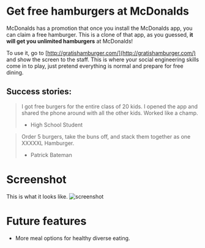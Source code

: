 # Get free hamburgers at McDonalds
McDonalds has a promotion that once you install the McDonalds app, you can claim a free hamburger. This is a clone of that app, as you guessed, **it will get you unlimited hamburgers** at McDonalds!

To use it, go to [http://gratishamburger.com/](http://gratishamburger.com/) and show the screen to the staff. This is where your social engineering skills come in to play, just pretend everything is normal and prepare for free dining.

## Success stories:
> I got free burgers for the entire class of 20 kids. I opened the app and shared the phone around with all the other kids. Worked like a champ. 
> - High School Student


> Order 5 burgers, take the buns off, and stack them together as one XXXXXL Hamburger.
> - Patrick Bateman

# Screenshot
This is what it looks like.
![screenshot](https://dl.dropboxusercontent.com/s/h3znxzpcw5ov6wg/2014-10-11%20at%2013.51.png?dl=0)

# Future features
- More meal options for healthy diverse eating.
